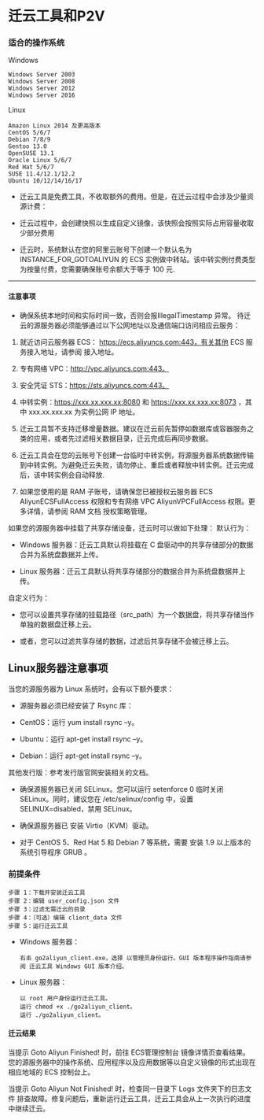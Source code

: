 # 迁云工具和P2V

###  适合的操作系统

Windows

```
Windows Server 2003
Windows Server 2008
Windows Server 2012
Windows Server 2016

```

Linux
```
Amazon Linux 2014 及更高版本
CentOS 5/6/7
Debian 7/8/9
Gentoo 13.0
OpenSUSE 13.1
Oracle Linux 5/6/7
Red Hat 5/6/7
SUSE 11.4/12.1/12.2
Ubuntu 10/12/14/16/17

```
* 迁云工具是免费工具，不收取额外的费用。但是，在迁云过程中会涉及少量资源计费：

* 迁云过程中，会创建快照以生成自定义镜像，该快照会按照实际占用容量收取少部分费用
* 迁云时，系统默认在您的阿里云账号下创建一个默认名为 INSTANCE_FOR_GOTOALIYUN 的 ECS 实例做中转站。该中转实例付费类型为按量付费，您需要确保账号余额大于等于 100 元.

--------
#### 注意事项
* 确保系统本地时间和实际时间一致，否则会报IllegalTimestamp 异常。
待迁云的源服务器必须能够通过以下公网地址以及通信端口访问相应云服务：

1. 就近访问云服务器 ECS： https://ecs.aliyuncs.com:443，有关其他 ECS 服务接入地址，请参阅 接入地址。

2. 专有网络 VPC：http://vpc.aliyuncs.com:443。

3. 安全凭证 STS：https://sts.aliyuncs.com:443。

4. 中转实例：https://xxx.xx.xxx.xx:8080 和 https://xxx.xx.xxx.xx:8073 ，其中 xxx.xx.xxx.xx 为实例公网 IP 地址。

5. 迁云工具暂不支持迁移增量数据。建议在迁云前先暂停如数据库或容器服务之类的应用，或者先过滤相关数据目录，迁云完成后再同步数据。

6. 迁云工具会在您的云账号下创建一台临时中转实例，将源服务器系统数据传输到中转实例。为避免迁云失败，请勿停止、重启或者释放中转实例。迁云完成后，该中转实例会自动释放.

7. 如果您使用的是 RAM 子账号，请确保您已被授权云服务器 ECS AliyunECSFullAccess 权限和专有网络 VPC AliyunVPCFullAccess 权限。更多详情，请参阅 RAM 文档 授权策略管理。


如果您的源服务器中挂载了共享存储设备，迁云时可以做如下处理：
默认行为：
* Windows 服务器：迁云工具默认将挂载在 C 盘驱动中的共享存储部分的数据合并为系统盘数据并上传。

* Linux 服务器：迁云工具默认将共享存储部分的数据合并为系统盘数据并上传。

自定义行为：

* 您可以设置共享存储的挂载路径（src_path）为一个数据盘，将共享存储当作单独的数据盘迁移上云。

* 或者，您可以过滤共享存储的数据，过滤后共享存储不会被迁移上云。

## Linux服务器注意事项
当您的源服务器为 Linux 系统时，会有以下额外要求：
* 源服务器必须已经安装了 Rsync 库：

* CentOS：运行 yum install rsync –y。

* Ubuntu：运行 apt-get install rsync –y。

* Debian：运行 apt-get install rsync –y。

其他发行版：参考发行版官网安装相关的文档。

* 确保源服务器已关闭 SELinux。您可以运行 setenforce 0 临时关闭 SELinux。同时，建议您在 /etc/selinux/config 中，设置 SELINUX=disabled，禁用 SELinux。

* 确保源服务器已 安装 Virtio（KVM）驱动。

* 对于 CentOS 5、Red Hat 5 和 Debian 7 等系统，需要 安装 1.9 以上版本的系统引导程序 GRUB 。

### 前提条件

    步骤 1：下载并安装迁云工具
    步骤 2：编辑 user_config.json 文件
    步骤 3：过滤无需迁云的目录
    步骤 4：（可选）编辑 client_data 文件
    步骤 5：运行迁云工具

* Windows 服务器：
  ```
  右击 go2aliyun_client.exe，选择 以管理员身份运行。GUI 版本程序操作指南请参阅 迁云工具 Windows GUI 版本介绍。
  ```
* Linux 服务器：

  ```
  以 root 用户身份运行迁云工具。
  运行 chmod +x ./go2aliyun_client。
  运行 ./go2aliyun_client。
  ```

####  迁云结果

当提示 Goto Aliyun Finished! 时，前往 ECS管理控制台 镜像详情页查看结果。您的源服务器中的操作系统、应用程序以及应用数据等以自定义镜像的形式出现在相应地域的 ECS 控制台上。

当提示 Goto Aliyun Not Finished! 时，检查同一目录下 Logs 文件夹下的日志文件 排查故障。修复问题后，重新运行迁云工具，迁云工具会从上一次执行的进度中继续迁云。





